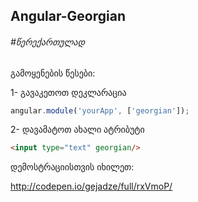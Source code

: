 
## Angular-Georgian
###### #წერექართულად

გამოყენების წესები:


1- გავაკეთოთ დეკლარაცია

```javascript
angular.module('yourApp', ['georgian']);
```


2- დავამატოთ ახალი ატრიბუტი
```html
<input type="text" georgian/>
```

დემოსტრაციისთვის იხილეთ:

http://codepen.io/gejadze/full/rxVmoP/
